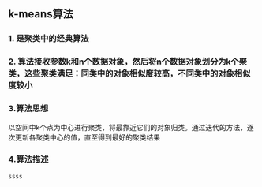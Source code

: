 ## k-means算法
### 1. 是聚类中的经典算法
### 2. 算法接收参数k和n个数据对象，然后将n个数据对象划分为k个聚类，这些聚类满足：同类中的对象相似度较高，不同类中的对象相似度较小
### 3.算法思想
   以空间中k个点为中心进行聚类，将最靠近它们的对象归类。通过迭代的方法，逐次更新各聚类中心的值，直至得到最好的聚类结果
### 4.算法描述



``` sh
ssss
```

